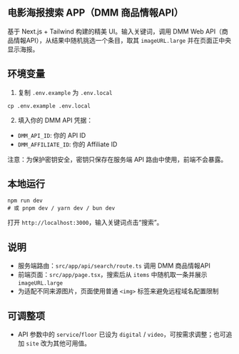 ## 电影海报搜索 APP（DMM 商品情報API）

基于 Next.js + Tailwind 构建的精美 UI。输入关键词，调用 DMM Web API（商品情報API），从结果中随机挑选一个条目，取其 `imageURL.large` 并在页面正中央显示海报。

## 环境变量

1) 复制 `.env.example` 为 `.env.local`

```
cp .env.example .env.local
```

2) 填入你的 DMM API 凭据：

- `DMM_API_ID`: 你的 API ID
- `DMM_AFFILIATE_ID`: 你的 Affiliate ID

注意：为保护密钥安全，密钥只保存在服务端 API 路由中使用，前端不会暴露。

## 本地运行

```
npm run dev
# 或 pnpm dev / yarn dev / bun dev
```

打开 `http://localhost:3000`，输入关键词点击“搜索”。

## 说明

- 服务端路由：`src/app/api/search/route.ts` 调用 DMM 商品情報API
- 前端页面：`src/app/page.tsx`，搜索后从 `items` 中随机取一条并展示 `imageURL.large`
- 为适配不同来源图片，页面使用普通 `<img>` 标签来避免远程域名配置限制

## 可调整项

- API 参数中的 `service`/`floor` 已设为 `digital` / `video`，可按需求调整；也可追加 `site` 改为其他可用值。
